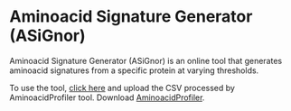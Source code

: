 # Aminoacid Signature Generator (ASiGnor)

Aminoacid Signature Generator (ASiGnor) is an online tool that generates aminoacid signatures from a specific protein at varying thresholds.

To use the tool, [click here](https://signature-uc636sdsia-as.a.run.app/) and upload the CSV processed by AminoacidProfiler tool. Download [AminoacidProfiler](https://github.com/ABUSHEIKHSP/aminoacidProfiler).
